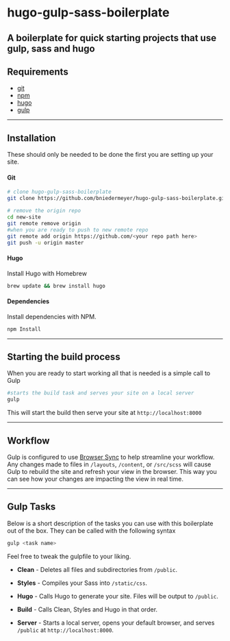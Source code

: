# hugo-gulp-sass-boilerplate
A boilerplate for quick starting projects that use gulp, sass and hugo
---
## Requirements
* [git](http://git-scm.com)
* [npm](https://www.npmjs.com/about)
* [hugo](https://gohugo.io)
* [gulp](https://gulpjs.com/)

---
## Installation
These should only be needed to be done the first you are setting up your site.

#### Git
```bash
# clone hugo-gulp-sass-boilerplate
git clone https://github.com/bniedermeyer/hugo-gulp-sass-boilerplate.git new-site

# remove the origin repo
cd new-site
git remote remove origin
#when you are ready to push to new remote repo
git remote add origin https://github.com/<your repo path here>
git push -u origin master
```

#### Hugo
Install Hugo with Homebrew
```bash
brew update && brew install hugo
```

#### Dependencies
Install  dependencies with NPM.

```bash
npm Install
```

---
## Starting the build process
When you are ready to start working all that is needed is a simple call to Gulp
```bash
#starts the build task and serves your site on a local server
gulp
```
This will start the build then serve your site at `http://localhost:8000`

---
## Workflow
Gulp is configured to use [Browser Sync](https://www.browsersync.io/) to help streamline your workflow. Any changes made to files in `/layouts`, `/content`, or `/src/scss` will cause Gulp to rebuild the site and refresh your view in the browser. This way you can see how your changes are impacting the view in real time.

---
## Gulp Tasks
Below is a short description of the tasks you can use with this boilerplate out of the box. They can be called with the following syntax
```bash
gulp <task name>
```

Feel free to tweak the gulpfile to your liking.

* **Clean** - Deletes all files and subdirectories from `/public`.

* **Styles** - Compiles your Sass into `/static/css`.

* **Hugo** - Calls Hugo to generate your site. Files will be output to `/public`.

* **Build** - Calls Clean, Styles and Hugo in that order.

* **Server** - Starts a local server, opens your default browser, and serves `/public` at `http://localhost:8000`.
